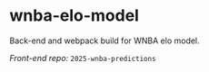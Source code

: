 # wnba-elo-model

Back-end and webpack build for WNBA elo model.

*Front-end repo:* `2025-wnba-predictions`